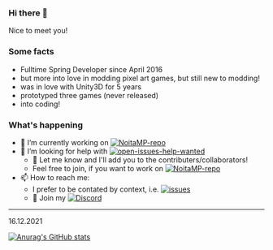 ### Hi there 👋
Nice to meet you!

### Some facts
- Fulltime Spring Developer since April 2016
- but more into love in modding pixel art games, but still new to modding!
- was in love with Unity3D for 5 years
- prototyped three games (never released)
- into coding!

### What's happening
- 🔭 I’m currently working on [![NoitaMP-repo](https://img.shields.io/badge/GitHub-NoitaMP-informational?style=flat-square&logo=github)](https://github.com/Ismoh/NoitaMP)
- 🤔 I’m looking for help with [![open-issues-help-wanted](https://flat.badgen.net/github/label-issues/ismoh/noitamp/help%20wanted/open)](https://github.com/Ismoh/NoitaMP/issues?q=is%3Aopen+is%3Aissue+label%3A%22help+wanted%22)
  - 👯 Let me know and I'll add you to the contributers/collaborators!
  - Feel free to join, if you want to work on [![NoitaMP-repo](https://img.shields.io/badge/GitHub-NoitaMP-informational?style=flat-square&logo=github)](https://github.com/Ismoh/NoitaMP)
- 📫 How to reach me:
  - I prefer to be contated by context, i.e. [![issues](https://flat.badgen.net/github/issues/ismoh/noitamp?label=NoitaMP%20issues)](https://github.com/Ismoh/NoitaMP/issues?q=is%3Aissue)
  - :electric_plug: Join my [![Discord](https://img.shields.io/discord/747169041457872917?label=Discord&logo=discord&style=flat-square)](https://discord.gg/Z99g7Hx)

---
16.12.2021


[![Anurag's GitHub stats](https://github-readme-stats.vercel.app/api?username=ismoh)](https://github.com/anuraghazra/github-readme-stats)
